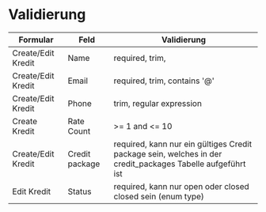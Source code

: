 # Validierung

| Formular           | Feld           | Validierung                                                  |
| ------------------ | -------------- | ------------------------------------------------------------ |
| Create/Edit Kredit | Name           | required, trim,                                              |
| Create/Edit Kredit | Email          | required, trim, contains '@'                                 |
| Create/Edit Kredit | Phone          | trim, regular expression                                     |
| Create Kredit      | Rate Count     | >= 1 and <= 10                                               |
| Create/Edit Kredit | Credit package | required, kann nur ein gültiges Credit package sein, welches in der credit_packages Tabelle aufgeführt ist |
| Edit Kredit        | Status         | required, kann nur open oder closed closed sein (enum type)  |

